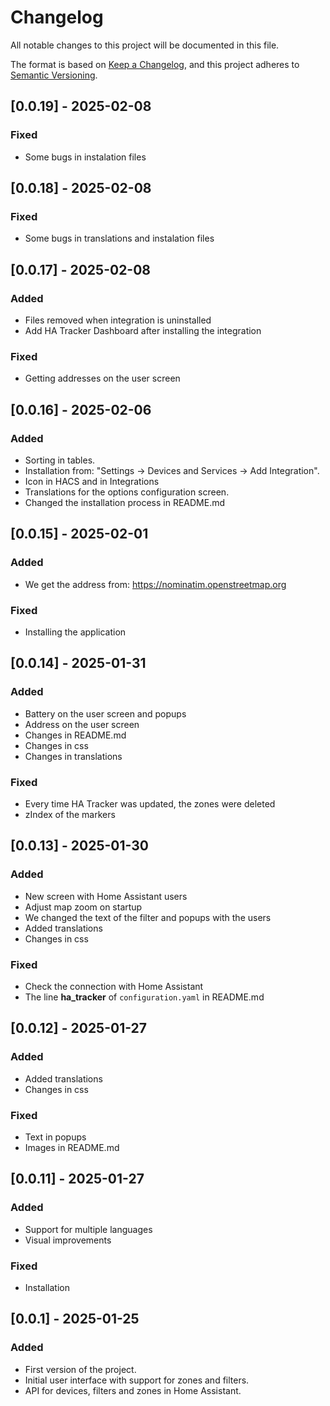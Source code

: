 # Changelog

All notable changes to this project will be documented in this file.

The format is based on [Keep a Changelog](https://keepachangelog.com/en/1.0.0/),
and this project adheres to [Semantic Versioning](https://semver.org/).

## [0.0.19] - 2025-02-08

### Fixed
- Some bugs in instalation files


## [0.0.18] - 2025-02-08

### Fixed
- Some bugs in translations and instalation files


## [0.0.17] - 2025-02-08

### Added
- Files removed when integration is uninstalled
- Add HA Tracker Dashboard after installing the integration

### Fixed
- Getting addresses on the user screen


## [0.0.16] - 2025-02-06

### Added
- Sorting in tables.
- Installation from: "Settings &rarr; Devices and Services &rarr; Add Integration". 
- Icon in HACS and in Integrations
- Translations for the options configuration screen.
- Changed the installation process in README.md


## [0.0.15] - 2025-02-01

### Added
- We get the address from: https://nominatim.openstreetmap.org

### Fixed
- Installing the application


## [0.0.14] - 2025-01-31

### Added
- Battery on the user screen and popups
- Address on the user screen
- Changes in README.md
- Changes in css
- Changes in translations

### Fixed
- Every time HA Tracker was updated, the zones were deleted
- zIndex of the markers


## [0.0.13] - 2025-01-30

### Added
- New screen with Home Assistant users
- Adjust map zoom on startup
- We changed the text of the filter and popups with the users
- Added translations
- Changes in css

### Fixed
- Check the connection with Home Assistant
- The line **ha_tracker** of `configuration.yaml` in README.md


## [0.0.12] - 2025-01-27

### Added
- Added translations
- Changes in css

### Fixed
- Text in popups
- Images in README.md


## [0.0.11] - 2025-01-27

### Added
- Support for multiple languages
- Visual improvements

### Fixed
- Installation


## [0.0.1] - 2025-01-25

### Added
- First version of the project.
- Initial user interface with support for zones and filters.
- API for devices, filters and zones in Home Assistant.
